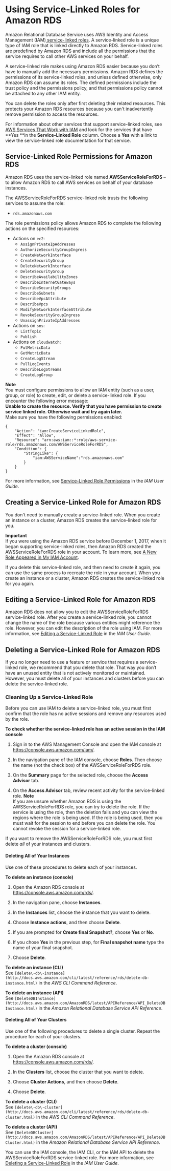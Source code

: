 # Using Service\-Linked Roles for Amazon RDS<a name="UsingWithRDS.IAM.ServiceLinkedRoles"></a>

Amazon Relational Database Service uses AWS Identity and Access Management \(IAM\)[ service\-linked roles](http://docs.aws.amazon.com/IAM/latest/UserGuide/id_roles_terms-and-concepts.html#iam-term-service-linked-role)\. A service\-linked role is a unique type of IAM role that is linked directly to Amazon RDS\. Service\-linked roles are predefined by Amazon RDS and include all the permissions that the service requires to call other AWS services on your behalf\. 

A service\-linked role makes using Amazon RDS easier because you don’t have to manually add the necessary permissions\. Amazon RDS defines the permissions of its service\-linked roles, and unless defined otherwise, only Amazon RDS can assume its roles\. The defined permissions include the trust policy and the permissions policy, and that permissions policy cannot be attached to any other IAM entity\.

You can delete the roles only after first deleting their related resources\. This protects your Amazon RDS resources because you can't inadvertently remove permission to access the resources\.

For information about other services that support service\-linked roles, see [AWS Services That Work with IAM](http://docs.aws.amazon.com/IAM/latest/UserGuide/reference_aws-services-that-work-with-iam.html) and look for the services that have **Yes **in the **Service\-Linked Role** column\. Choose a **Yes** with a link to view the service\-linked role documentation for that service\.

## Service\-Linked Role Permissions for Amazon RDS<a name="service-linked-role-permissions"></a>

Amazon RDS uses the service\-linked role named **AWSServiceRoleForRDS** – to allow Amazon RDS to call AWS services on behalf of your database instances\.

The AWSServiceRoleForRDS service\-linked role trusts the following services to assume the role:
+ `rds.amazonaws.com`

The role permissions policy allows Amazon RDS to complete the following actions on the specified resources:
+ Actions on `ec2`:
  + `AssignPrivateIpAddresses`
  + `AuthorizeSecurityGroupIngress`
  + `CreateNetworkInterface`
  + `CreateSecurityGroup`
  + `DeleteNetworkInterface`
  + `DeleteSecurityGroup`
  + `DescribeAvailabilityZones`
  + `DescribeInternetGateways`
  + `DescribeSecurityGroups`
  + `DescribeSubnets`
  + `DescribeVpcAttribute`
  + `DescribeVpcs`
  + `ModifyNetworkInterfaceAttribute`
  + `RevokeSecurityGroupIngress`
  + `UnassignPrivateIpAddresses`
+ Actions on `sns`:
  + `ListTopic`
  + `Publish`
+ Actions on `cloudwatch`:
  + `PutMetricData`
  + `GetMetricData`
  + `CreateLogStream`
  + `PullLogEvents`
  + `DescribeLogStreams`
  + `CreateLogGroup`

**Note**  
You must configure permissions to allow an IAM entity \(such as a user, group, or role\) to create, edit, or delete a service\-linked role\. If you encounter the following error message:  
**Unable to create the resource\. Verify that you have permission to create service linked role\. Otherwise wait and try again later\.**  
 Make sure you have the following permissions enabled:   

```
{
    "Action": "iam:CreateServiceLinkedRole",
    "Effect": "Allow",
    "Resource": "arn:aws:iam::*:role/aws-service-role/rds.amazonaws.com/AWSServiceRoleForRDS",
    "Condition": {
        "StringLike": {
            "iam:AWSServiceName":"rds.amazonaws.com"
        }
    }
}
```
 For more information, see [Service\-Linked Role Permissions](http://docs.aws.amazon.com/IAM/latest/UserGuide/using-service-linked-roles.html#service-linked-role-permissions) in the *IAM User Guide*\.

## Creating a Service\-Linked Role for Amazon RDS<a name="create-service-linked-role"></a>

You don't need to manually create a service\-linked role\. When you create an instance or a cluster, Amazon RDS creates the service\-linked role for you\. 

**Important**  
If you were using the Amazon RDS service before December 1, 2017, when it began supporting service\-linked roles, then Amazon RDS created the AWSServiceRoleForRDS role in your account\. To learn more, see [A New Role Appeared in My IAM Account](http://docs.aws.amazon.com/IAM/latest/UserGuide/troubleshoot_roles.html#troubleshoot_roles_new-role-appeared)\.

If you delete this service\-linked role, and then need to create it again, you can use the same process to recreate the role in your account\. When you create an instance or a cluster, Amazon RDS creates the service\-linked role for you again\. 

## Editing a Service\-Linked Role for Amazon RDS<a name="edit-service-linked-role"></a>

Amazon RDS does not allow you to edit the AWSServiceRoleForRDS service\-linked role\. After you create a service\-linked role, you cannot change the name of the role because various entities might reference the role\. However, you can edit the description of the role using IAM\. For more information, see [Editing a Service\-Linked Role](http://docs.aws.amazon.com/IAM/latest/UserGuide/using-service-linked-roles.html#edit-service-linked-role) in the *IAM User Guide*\.

## Deleting a Service\-Linked Role for Amazon RDS<a name="delete-service-linked-role"></a>

If you no longer need to use a feature or service that requires a service\-linked role, we recommend that you delete that role\. That way you don’t have an unused entity that is not actively monitored or maintained\. However, you must delete all of your instances and clusters before you can delete the service\-linked role\.

### Cleaning Up a Service\-Linked Role<a name="service-linked-role-review-before-delete"></a>

Before you can use IAM to delete a service\-linked role, you must first confirm that the role has no active sessions and remove any resources used by the role\.

**To check whether the service\-linked role has an active session in the IAM console**

1. Sign in to the AWS Management Console and open the IAM console at [https://console\.aws\.amazon\.com/iam/](https://console.aws.amazon.com/iam/)\.

1. In the navigation pane of the IAM console, choose **Roles**\. Then choose the name \(not the check box\) of the AWSServiceRoleForRDS role\.

1. On the **Summary** page for the selected role, choose the **Access Advisor** tab\.

1. On the **Access Advisor** tab, review recent activity for the service\-linked role\.
**Note**  
If you are unsure whether Amazon RDS is using the AWSServiceRoleForRDS role, you can try to delete the role\. If the service is using the role, then the deletion fails and you can view the regions where the role is being used\. If the role is being used, then you must wait for the session to end before you can delete the role\. You cannot revoke the session for a service\-linked role\. 

If you want to remove the AWSServiceRoleForRDS role, you must first delete *all* of your instances and clusters\.

#### Deleting All of Your Instances<a name="delete-service-linked-role.delete-rds-instances"></a>

Use one of these procedures to delete each of your instances\.

**To delete an instance \(console\)**

1. Open the Amazon RDS console at [https://console\.aws\.amazon\.com/rds/](https://console.aws.amazon.com/rds/)\.

1. In the navigation pane, choose **Instances**\.

1. In the **Instances** list, choose the instance that you want to delete\.

1. Choose **Instance actions**, and then choose **Delete**\.

1. If you are prompted for **Create final Snapshot?**, choose **Yes** or **No**\.

1. If you chose **Yes** in the previous step, for **Final snapshot name** type the name of your final snapshot\.

1. Choose **Delete**\.

**To delete an instance \(CLI\)**  
See `[delete\-db\-instance](http://docs.aws.amazon.com/cli/latest/reference/rds/delete-db-instance.html)` in the *AWS CLI Command Reference*\.

**To delete an instance \(API\)**  
See `[DeleteDBInstance](http://docs.aws.amazon.com/AmazonRDS/latest/APIReference/API_DeleteDBInstance.html)` in the *Amazon Relational Database Service API Reference*\.

#### Deleting All of Your Clusters<a name="delete-service-linked-role.delete-rds-clusters"></a>

Use one of the following procedures to delete a single cluster\. Repeat the procedure for each of your clusters\.

**To delete a cluster \(console\)**

1. Open the Amazon RDS console at [https://console\.aws\.amazon\.com/rds/](https://console.aws.amazon.com/rds/)\.

1. In the **Clusters** list, choose the cluster that you want to delete\.

1. Choose **Cluster Actions**, and then choose **Delete**\.

1. Choose **Delete**\.

**To delete a cluster \(CLI\)**  
See `[delete\-db\-cluster](http://docs.aws.amazon.com/cli/latest/reference/rds/delete-db-cluster.html)` in the *AWS CLI Command Reference*\.

**To delete a cluster \(API\)**  
See `[DeleteDBCluster](http://docs.aws.amazon.com/AmazonRDS/latest/APIReference/API_DeleteDBCluster.html)` in the *Amazon Relational Database Service API Reference*\.

You can use the IAM console, the IAM CLI, or the IAM API to delete the AWSServiceRoleForRDS service\-linked role\. For more information, see [Deleting a Service\-Linked Role](http://docs.aws.amazon.com/IAM/latest/UserGuide/using-service-linked-roles.html#delete-service-linked-role) in the *IAM User Guide*\.